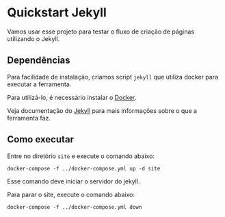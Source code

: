 # Quickstart Jekyll

Vamos usar esse projeto para testar o fluxo de criação de páginas
utilizando o Jekyll.

## Dependências

Para facilidade de instalação, criamos script `jekyll` que utiliza docker para
executar a ferramenta.

Para utilizá-lo, é necessário instalar o [Docker][docker-store].

Veja documentação do [Jekyll][jekyll-quickstart] para mais informações sobre o
que a ferramenta faz.

## Como executar

Entre no diretório `site` e execute o comando abaixo:

    docker-compose -f ../docker-compose.yml up -d site

Esse comando deve iniciar o servidor do jekyll.

Para parar o site, execute o comando abaixo:

    docker-compose -f ../docker-compose.yml down

[docker-store]: https://store.docker.com/search?offering=community&type=edition
[jekyll-quickstart]: https://jekyllrb.com/docs/quickstart/
